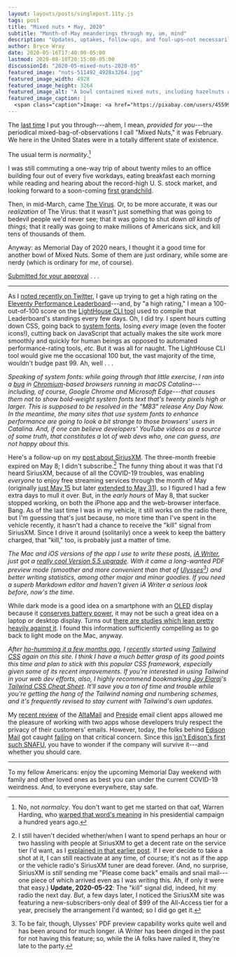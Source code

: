 ```yaml
---
layout: layouts/posts/singlepost.11ty.js
tags: post
title: "Mixed nuts • May, 2020"
subtitle: "Month-of-May meanderings through my, um, mind"
description: "Updates, uptakes, follow-ups, and foul-ups—not necessarily in that order."
author: Bryce Wray
date: 2020-05-16T17:40:00-05:00
lastmod: 2020-08-10T20:15:00-05:00
discussionId: "2020-05-mixed-nuts-2020-05"
featured_image: "nuts-511492_4928x3264.jpg"
featured_image_width: 4928
featured_image_height: 3264
featured_image_alt: "A bowl contained mixed nuts, including hazelnuts and walnuts"
featured_image_caption: |
  <span class="caption">Image: <a href="https://pixabay.com/users/455992-455992/?utm_source=link-attribution&amp;utm_medium=referral&amp;utm_campaign=image&amp;utm_content=511492">Ina Hall</a>; <a href="https://pixabay.com/?utm_source=link-attribution&amp;utm_medium=referral&amp;utm_campaign=image&amp;utm_content=511492">Pixabay</a></span>
---
```


The [last time](/posts/2020/02/mixed-nuts-february-2020) I put you through---ahem, I mean, *provided for you*---the periodical mixed-bag-of-observations I call "Mixed Nuts," it was February. We here in the United States were in a totally different state of existence.

The usual term is *normality*.[^Normalcy]

[^Normalcy]: No, not *normalcy*. You don't want to get me started on that oaf, Warren Harding, who [warped that word's meaning](https://www.theatlantic.com/culture/archive/2020/04/how-normalcy-became-a-safe-word/609805/) in his presidential campaign a hundred years ago.

I was still commuting a one-way trip of about twenty miles to an office building four out of every five workdays, eating breakfast each morning while reading and hearing about the record-high U. S. stock market, and looking forward to a soon-coming [first grandchild](/posts/2020/03/welcome-sweet-little-early-bird).

Then, in mid-March, came [The Virus](/posts/2020/03/coherence-covid-19). Or, to be more accurate, it was our *realization* of The Virus: that it wasn't just something that was going to bedevil people we'd never see; that it was going to shut down *all kinds of things*; that it really was going to make millions of Americans sick, and kill tens of thousands of them.

Anyway: as Memorial Day of 2020 nears, I thought it a good time for another bowl of Mixed Nuts. Some of them are just ordinary, while some are nerdy (which is ordinary for *me*, of course).

[Submitted for your approval](https://scifi.stackexchange.com/questions/127987/in-which-episodes-does-rod-serling-say-submitted-for-your-approval)&nbsp;.&nbsp;.&nbsp;.

-------

As I [noted recently on Twitter](https://twitter.com/BryceWrayTX/status/1261657209391452162), I gave up trying to get a high rating on the [Eleventy Performance Leaderboard](https://www.11ty.dev/leaderboard/perf/)---and, by "a high rating," I mean a 100-out-of-100 score on the [LightHouse CLI tool](https://developers.google.com/web/tools/lighthouse) used to compile that Leaderboard's standings every few days. Oh, I did try. I spent hours cutting down CSS, going back to [system fonts](/posts/2018/10/web-typography-part-2), losing *every* image (even the footer icons!), cutting back on JavaScript that actually makes the site work more smoothly and quickly for human beings as opposed to automated performance-rating tools, *etc.* But it was all for naught. The LightHouse CLI tool would give me the occasional 100 but, the vast majority of the time, wouldn't budge past 99. Ah, well&nbsp;.&nbsp;.&nbsp;.

*Speaking of system fonts: while going through that little exercise, I ran into a [bug](https://bugs.chromium.org/p/chromium/issues/detail?id=1057654) in [Chromium](https://chromium.org)-based browsers running in macOS Catalina---including, of course, Google Chrome and Microsoft Edge---that causes them not to show bold-weight system fonts text that's twenty pixels high or larger. This is supposed to be resolved in the "M83" release Any Day Now. In the meantime, the many sites that use system fonts to enhance performance are going to look a bit strange to those browsers' users in Catalina. And, if one can believe developers' YouTube videos as a source of some truth, that constitutes a* lot *of web devs who, one can guess, are not happy about this.*

Here's a follow-up on my [post about SiriusXM](/posts/2020/03/some-siriusxm-thoughts). The three-month freebie expired on May 8; I didn't subscribe.[^Sub] The funny thing about it was that I'd heard SiriusXM, because of all the COVID-19 troubles, was enabling *everyone* to enjoy free streaming services through the month of May (originally [just May 15](https://blog.siriusxm.com/howard-stern-announces-free-access-to-full-siriusxm-streaming-content-through-may-15/) but later [extended to May 31](https://www.reddit.com/r/siriusxm/comments/gbr0qm/update_offer_has_now_been_extended_until_may_31/)), so I figured I had a few extra days to mull it over. But, in the *early hours* of May 8, that sucker stopped working, on both the iPhone app and the web-browser interface. Bang. As of the last time I was in my vehicle, it still works on the radio there, but I'm guessing that's just because, no more time than I've spent in the vehicle recently, it hasn't had a chance to receive the "kill" signal from SiriusXM. Since I drive it around (solitarily) once a week to keep the battery charged, that "kill," too, is probably just a matter of time.

[^Sub]: I still haven't decided whether/when I want to spend perhaps an hour or two hassling with people at SiriusXM to get a decent rate on the service tier I'd want, as I [explained in that earlier post](/posts/2020/03/some-siriusxm-thoughts). If I ever decide to take a shot at it, I can still reactivate at any time, of course; it's not as if the app or the vehicle radio's SiriusXM tuner are dead forever. (And, no surprise, SiriusXM is *still* sending me "Please come back" emails and snail mail---one piece of which arrived even as I was writing this. Ah, if only it were that easy.) **Update, 2020-05-22**: The "kill" signal did, indeed, hit my radio the next day. *But*, a few days later, I noticed the SiriusXM site was featuring a new-subscribers-only deal of $99 of the All-Access tier for a year, precisely the arrangement I'd wanted; so I did go get it.

*The Mac and iOS versions of the app I use to write these posts, [iA Writer](https://ia.net/writer), just got a [really cool Version 5.5 upgrade](https://ia.net/writer/blog/new-pdf-preview-better-web-publishing-improved-editing). With it came a long-wanted PDF preview mode (smoother and more convenient than that of [Ulysses](https://ulysses.app)[^PDFpreview]) and better writing statistics, among other major and minor goodies. If you need a superb Markdown editor and haven't given iA Writer a serious look before, now's the time.*

[^PDFpreview]: To be fair, though, Ulysses' PDF preview capability works quite well and has been around for much longer. iA Writer has been dinged in the past for not having this feature; so, while the iA folks have nailed it, they're late to the party.

While dark mode is a good idea on a smartphone with an [OLED](https://en.wikipedia.org/wiki/OLED) display because it [conserves battery power](https://mashable.com/article/iphone-dark-mode-battery-life-saving/), it may not be such a great idea on a laptop or desktop display. Turns out [there are studies which lean pretty heavily against it](https://tidbits.com/2019/05/31/the-dark-side-of-dark-mode/). I found this information sufficiently compelling as to go back to light mode on the Mac, anyway.

*After [ho-humming it a few months ago](/posts/2020/01/two-cheers-tailwind), I [recently](/posts/2020/05/going-solo-eleventy) started using [Tailwind CSS](https://tailwindcss.com) again on this site. I think I have a much better grasp of its good points this time and plan to stick with this popular CSS framework, especially given some of its recent improvements. If you're interested in using Tailwind in your web dev efforts, also, I highly recommend bookmarking [Jay Elaraj](https://twitter.com/nerdcave)'s [Tailwind CSS Cheat Sheet](https://nerdcave.com/tailwind-cheat-sheet). It'll save you a ton of time and trouble while you're getting the hang of the Tailwind naming and numbering schemes, and it's frequently revised to stay current with Tailwind's own updates.*

My [recent review](/posts/2020/05/battle-ios-email-heavyweights) of the [AltaMail](https://mobile.eurosmartz.com/products/altamail.html) and [Preside](https://preside.io) email client apps allowed me the pleasure of working with two apps whose developers truly respect the privacy of their customers' emails. However, today, the folks behind [Edison Mail](https://mail.edison.tech) got caught [failing](https://www.macrumors.com/2020/05/16/edison-mail-sync-bug/) on that critical concern. Since this [isn't Edison's first such SNAFU](https://www.vice.com/en_ca/article/pkekmb/free-email-apps-spying-on-you-edison-slice-cleanfox), you have to wonder if the company will survive it---and whether you should care.

----

To my fellow Americans: enjoy the upcoming Memorial Day weekend with family and other loved ones as best you can under the current COVID-19 weirdness. And, to everyone everywhere, stay safe.